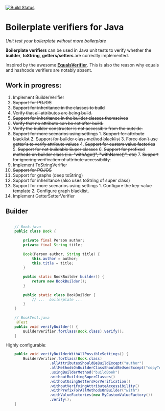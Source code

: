 [![Build Status](https://travis-ci.org/nicojs/boilerplate-verifiers.svg)](https://travis-ci.org/nicojs/boilerplate-verifiers)

Boilerplate verifiers for Java
==============================

*Unit test your boilerplate without more boilerplate*

**Boilerplate verifiers** can be used in Java unit tests to verify whether 
the **builder**, **toString**, **getters/setters** are correctly implemented.

Inspired by the awesome [**EqualsVerifier**](https://github.com/jqno/equalsverifier).
This is also the reason why equals and hashcode verifiers are notably absent.

Work in progress:
----------------
1. Implement BuilderVerifier
  1. ~~Support for POJOS~~
  2. ~~Support for inheritance in the classes to build~~
  3. ~~Verify that all attributes are being build.~~
  4. ~~Support for inheritance in the builder classes themselves~~
  5. ~~Verify that no attribute can be set after build.~~
  6. ~~Verify the builder constructor is not accessible from the outside.~~
  7. ~~Support for more scenarios using settings~~
    1. ~~Support for attribute blacklist~~
    2. ~~Support for builder class method blacklist~~
    3. ~~Force don't use getter's to verify attribute values~~
    4. ~~Support for custom value factories~~
    5. ~~Support for not buildable Super classes~~
    6. ~~Support for prefixed methods on builder class (i.e. "withAge()", "withName()", etc)~~
    7. ~~Support for ignoring verification of attribute accessibility.~~
2. Implement ToStringVerifier
  1. ~~Support for POJOS~~
  2. Support for graphs (deep toString)
  3. Support for inheritance  (also uses toString of super class)
  4. Support for more scenarios using settings
    1. Configure the key-value template
    2. Configure graph blacklist.
3. Implement GetterSetterVerifier

Builder
------
```java

    // Book.java
    public class Book {
    
        private final Person author;
        private final String title;
    
        Book(Person author, String title) {
            this.author = author;
            this.title = title;
        }
    
        public static BookBuilder builder() {
            return new BookBuilder();
        }
    
        public static class BookBuilder {
            // ...  boilerplate ...
        }
    }
    
    // BookTest.java
     @Test
    public void verifyBuilder() {
        BuilderVerifier.forClass(Book.class).verify();
    }
```

Highly configurable:
```java
    public void verifyBuilderWithAllPossibleSettings() {
        BuilderVerifier.forClass(Book.class)
                    .allAttributesShouldBeBuildExcept("author")
                    .allMethodsOnBuilderClassShouldBeUsedExcept("copyTo")
                    .usingBuilderMethod("buildBook")
                    .withoutBuildingSuperClasses()
                    .withoutUsingGettersForVerification()
                    .withoutVerifyingAttributeAccessibility()
                    .withPrefixForAllMethodsOnBuilder("with")
                    .withValueFactories(new MyCustomValueFactory())
                    .verify();
    }
```

